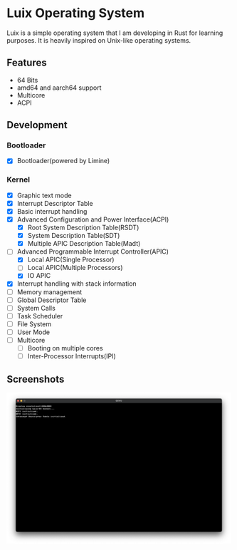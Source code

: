 # Luix Operating System

Luix is a simple operating system that I am developing in Rust for learning purposes.
It is heavily inspired on Unix-like operating systems.

## Features

- 64 Bits
- amd64 and aarch64 support
- Multicore
- ACPI

## Development

### Bootloader
- [x] Bootloader(powered by Limine)

### Kernel
- [x] Graphic text mode
- [x] Interrupt Descriptor Table
- [x] Basic interrupt handling
- [x] Advanced Configuration and Power Interface(ACPI)
    - [x] Root System Description Table(RSDT)
    - [x] System Description Table(SDT)
    - [x] Multiple APIC Description Table(Madt)
- [ ] Advanced Programmable Interrupt Controller(APIC)
    - [x] Local APIC(Single Processor)
    - [ ] Local APIC(Multiple Processors)
    - [x] IO APIC
- [x] Interrupt handling with stack information
- [ ] Memory management
- [ ] Global Descriptor Table
- [ ] System Calls
- [ ] Task Scheduler
- [ ] File System
- [ ] User Mode
- [ ] Multicore
    - [ ] Booting on multiple cores
    - [ ] Inter-Processor Interrupts(IPI)

## Screenshots

<img src="docs/screenshot_01.png" alt="Luix screenshot"/>
